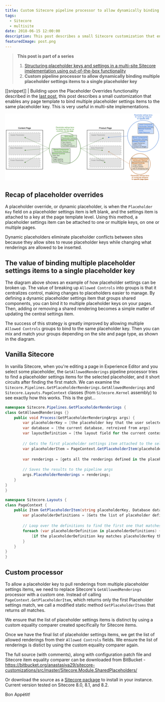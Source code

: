 ```yaml
---
title: Custom Sitecore pipeline processor to allow dynamically binding multiple placeholder settings items to a single placeholder key
tags:
  - Sitecore
  - multisite
date: 2018-06-15 12:00:00
description: This post describes a small Sitecore customization that enables any page template to bind multiple placeholder settings items to the same placeholder key.
featuredImage: post.png
---
```


> **This post is part of a series**
> 1. [Structuring placeholder keys and settings in a multi-site Sitecore implementation using out-of-the-box functionality](/multisite-placeholder-settings-strategy)
> 2. **Custom pipeline processor to allow dynamically binding multiple placeholder settings items to a single placeholder key**

[[snippet]]
| Building upon the Placeholder Overrides functionality described in the [last post](/multisite-placeholder-settings-strategy), this post describes a small customization that enables any page template to bind multiple placeholder settings items to the same placeholder key. This is very useful in multi-site implementations.

![](./placeholders_shared.png)

<!-- more -->

## Recap of placeholder overrides
A placeholder override, or dynamic placeholder, is when the `Placeholder Key` field on a placeholder settings item is left blank, and the settings item is attached to a key at the page template level. Using this method, a placeholder settings item can be attached to one or multiple keys, on one or multiple pages.

Dynamic placeholders eliminate placeholder conflicts between sites because they allow sites to reuse placeholder keys while changing what renderings are allowed to be inserted.

## The value of binding multiple placeholder settings items to a single placeholder key
The diagram above shows an example of how placeholder settings can be broken up. The value of breaking up `Allowed Controls` into groups is that it centralizes control, making changes to placeholders easier to manage. By defining a dynamic placeholder settings item that groups shared components, you can bind it to multiple placeholder keys on your pages. Then, adding or removing a shared rendering becomes a simple matter of updating the central settings item.

The success of this strategy is greatly improved by allowing multiple `Allowed Controls` groups to bind to the same placeholder key. Then you can mix and match your groups depending on the site and page type, as shown in the diagram.

## Vanilla Sitecore
In vanilla Sitecore, when you're editing a page in Experience Editor and you select some placeholder, the `GetAllowedRenderings` pipeline processor tries to find a placeholder settings items for the selected placeholder, and it short circuits after finding the first match. We can examine the `Sitecore.Pipelines.GetPlaceholderRenderings.GetAllowedRenderings` and `Sitecore.Layouts.PageContext` classes (from `Sitecore.Kernel` assembly) to see exactly how this works. This is the gist...

```csharp
namespace Sitecore.Pipelines.GetPlaceholderRenderings {
class GetAllowedRenderings {}
    public void Process(GetPlaceholderRenderingArgs args) {
        var placeholderKey = [the placeholder key that the user selected, retreived from args]
        var database = [the current database, retreived from args]
        var layoutDefinition = [the layout field for the current context item, retreived from args]

        // Gets the first placeholder settings item attached to the selected placeholder key
        var placeholderItem = PageContext.GetPlaceholderItem(placeholderKey, database, layoutDefinition)

        var renderings = [gets all the renderings defined in the placeholderItem's 'Allowed Controls' field]

        // Saves the results to the pipeline args
        args.PlaceholderRenderings = renderings;
    }
}
}
```
```csharp
namespace Sitecore.Layouts {
class PageContext {
    public Item GetPlaceholderItem(string placeholderKey, Database database, string layoutDefinition) {
        var placeholderDefinitions = [Gets the list of placeholder definitions specified in the layoutDefinition]

        // Loop over the definitions to find the first one that matches the user's placeholderKey
        foreach (var placeholderDefinition in placeholderDefinitions) {
            [if the placeholderDefinition key matches placeholderKey then return this definition]
        }
    }
}
}
```

## Custom processor
To allow a placeholder key to pull renderings from multiple placeholder settings items, we need to replace Sitecore's `GetAllowedRenderings` processor with a custom one. Instead of calling `PageContext.GetPlaceholderItem`, which returns only the first Placeholder settings match, we call a modified static method `GetPlaceholderItems` that returns *all* matches.

We ensure that the list of placeholder settings items is distinct by using a custom equality comparer created specifically for Sitecore items.

Once we have the final list of placeholder settings items, we get the list of allowed renderings from their `Allowed Controls` fields. We ensure the list of renderings is distict by using the custom equality comparer again.

The full source (with comments), along with configuration patch file and Sitecore item equality comparer can be downloaded from BitBucket - 
https://bitbucket.org/anastasiya29/sitecore-customizations/src/master/Sitecore.Module.SharedPlaceholders/

Or download the source as a [Sitecore package](https://bitbucket.org/anastasiya29/sitecore-customizations/raw/d850fc332f85e577e0fdb46bd0f153abc22bab12/Sitecore.Module.SharedPlaceholders/dist/Sitecore.Module.SharedPlaceholders-1.0.zip) to install in your instance. Current version tested on Sitecore 8.0, 8.1, and 8.2.

Bon Appétit!